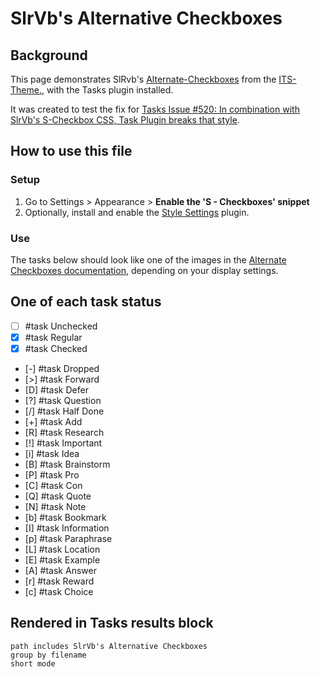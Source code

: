 # SlrVb's Alternative Checkboxes

## Background

This page demonstrates SlRvb's [Alternate-Checkboxes](https://github.com/SlRvb/Obsidian--ITS-Theme/blob/main/Guide/Alternate-Checkboxes.md) from the [ITS-Theme.](https://github.com/SlRvb/Obsidian--ITS-Theme), with the Tasks plugin installed.

It was created to test the fix for [Tasks Issue #520: In combination with SlrVb's S-Checkbox CSS, Task Plugin breaks that style](https://github.com/obsidian-tasks-group/obsidian-tasks/issues/520).

## How to use this file

### Setup

1. Go to Settings > Appearance > **Enable the 'S - Checkboxes' snippet**
2. Optionally, install and enable the [Style Settings](obsidian://show-plugin?id=obsidian-style-settings) plugin.

### Use

The tasks below should look like one of the images in the [Alternate Checkboxes documentation](https://github.com/SlRvb/Obsidian--ITS-Theme/blob/main/Guide/Alternate-Checkboxes.md), depending on your display settings.

## One of each task status

- [ ] #task Unchecked
- [x] #task Regular
- [X] #task Checked
- [-] #task Dropped
- [>] #task Forward
- [D] #task Defer
- [?] #task Question
- [/] #task Half Done
- [+] #task Add
- [R] #task Research
- [!] #task Important
- [i] #task Idea
- [B] #task Brainstorm
- [P] #task Pro
- [C] #task Con
- [Q] #task Quote
- [N] #task Note
- [b] #task Bookmark
- [I] #task Information
- [p] #task Paraphrase
- [L] #task Location
- [E] #task Example
- [A] #task Answer
- [r] #task Reward
- [c] #task Choice

## Rendered in Tasks results block

```tasks
path includes SlrVb's Alternative Checkboxes
group by filename
short mode
```
